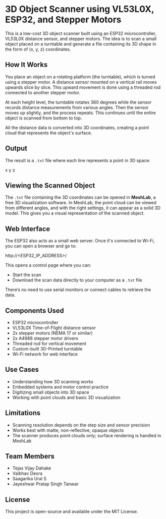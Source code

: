 # 3D Object Scanner using VL53L0X, ESP32, and Stepper Motors

This is a low-cost 3D object scanner built using an ESP32 microcontroller, VL53L0X distance sensor, and stepper motors. The idea is to scan a small object placed on a turntable and generate a file containing its 3D shape in the form of (x, y, z) coordinates.

## How It Works

You place an object on a rotating platform (the turntable), which is turned using a stepper motor. A distance sensor mounted on a vertical rail moves upwards slice by slice. This upward movement is done using a threaded rod connected to another stepper motor.  

At each height level, the turntable rotates 360 degrees while the sensor records distance measurements from various angles. Then the sensor moves up slightly, and the process repeats. This continues until the entire object is scanned from bottom to top.

All the distance data is converted into 3D coordinates, creating a point cloud that represents the object's surface.

## Output

The result is a `.txt` file where each line represents a point in 3D space:

x y z

## Viewing the Scanned Object

The `.txt` file containing the 3D coordinates can be opened in **MeshLab**, a free 3D visualization software. In MeshLab, the point cloud can be viewed from different angles, and with the right settings, it can appear as a solid 3D model. This gives you a visual representation of the scanned object.

## Web Interface

The ESP32 also acts as a small web server. Once it's connected to Wi-Fi, you can open a browser and go to:

http://<ESP32_IP_ADDRESS>/

This opens a control page where you can:
- Start the scan
- Download the scan data directly to your computer as a `.txt` file

There’s no need to use serial monitors or connect cables to retrieve the data.

## Components Used

- ESP32 microcontroller  
- VL53L0X Time-of-Flight distance sensor  
- 2x stepper motors (NEMA 17 or similar)  
- 2x A4988 stepper motor drivers  
- Threaded rod for vertical movement  
- Custom-built 3D-Printed turntable  
- Wi-Fi network for web interface

## Use Cases

- Understanding how 3D scanning works  
- Embedded systems and motor control practice  
- Digitizing small objects into 3D space  
- Working with point clouds and basic 3D visualization

## Limitations

- Scanning resolution depends on the step size and sensor precision  
- Works best with matte, non-reflective, opaque objects  
- The scanner produces point clouds only; surface rendering is handled in MeshLab

## Team Members

- Tejas Vijay Dahake  
- Vaibhav Deora  
- Saagarika Ural S  
- Jayeshwar Pratap Singh Tanwar

## License

This project is open-source and available under the MIT License.

